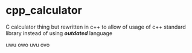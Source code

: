 # cpp_calculator
C calculator thing but rewritten in c++ to allow of usage of c++ standard library instead of using ***outdated*** language

uwu owo uvu ovo